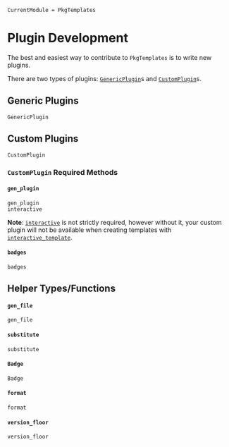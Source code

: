 ```@meta
CurrentModule = PkgTemplates
```

# Plugin Development

The best and easiest way to contribute to `PkgTemplates` is to write new
plugins.

There are two types of plugins: [`GenericPlugin`](@ref)s and
[`CustomPlugin`](@ref)s.

## Generic Plugins

```@docs
GenericPlugin
```

## Custom Plugins

```@docs
CustomPlugin
```

### `CustomPlugin` Required Methods

#### `gen_plugin`

```@docs
gen_plugin
interactive
```

**Note**: [`interactive`](@ref) is not strictly required, however without it,
your custom plugin will not be available when creating templates with
[`interactive_template`](@ref).

#### `badges`

```@docs
badges
```

## Helper Types/Functions

#### `gen_file`

```@docs
gen_file
```

#### `substitute`

```@docs
substitute
```

#### `Badge`

```@docs
Badge
```

#### `format`

```@docs
format
```

#### `version_floor`

```@docs
version_floor
```
